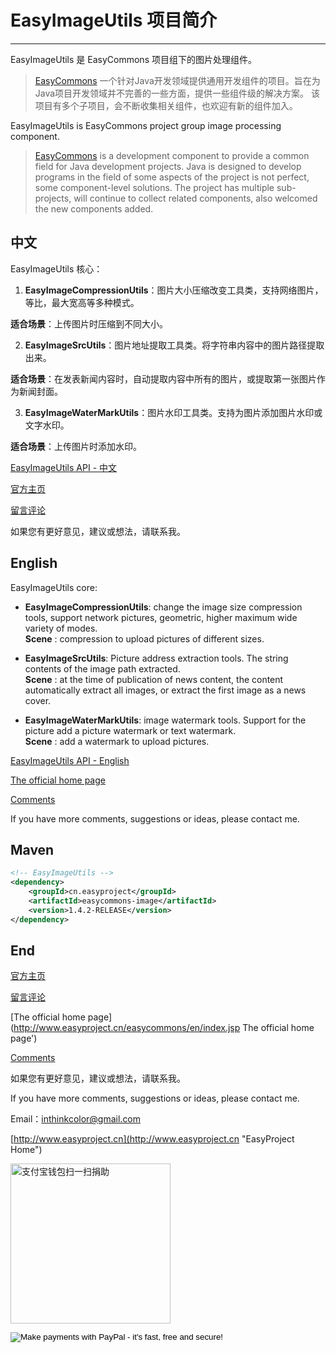 # EasyImageUtils 项目简介

---------------

EasyImageUtils 是 EasyCommons 项目组下的图片处理组件。

> [EasyCommons](https://github.com/ushelp/EasyCommons "EasyCommons") 一个针对Java开发领域提供通用开发组件的项目。旨在为Java项目开发领域并不完善的一些方面，提供一些组件级的解决方案。
> 该项目有多个子项目，会不断收集相关组件，也欢迎有新的组件加入。



EasyImageUtils is EasyCommons project group image processing component. 

>  [EasyCommons](https://github.com/ushelp/EasyCommons "EasyCommons") is a development component to provide a common field for Java development projects. Java is designed to develop programs in the field of some aspects of the project is not perfect, some component-level solutions.
>  The project has multiple sub-projects, will continue to collect related components, also welcomed the new components added.


## 中文

EasyImageUtils 核心：

1. **EasyImageCompressionUtils**：图片大小压缩改变工具类，支持网络图片，等比，最大宽高等多种模式。 

 **适合场景**：上传图片时压缩到不同大小。 
 
2. **EasyImageSrcUtils**：图片地址提取工具类。将字符串内容中的图片路径提取出来。 

 **适合场景**：在发表新闻内容时，自动提取内容中所有的图片，或提取第一张图片作为新闻封面。 
 
3. **EasyImageWaterMarkUtils**：图片水印工具类。支持为图片添加图片水印或文字水印。 

 **适合场景**：上传图片时添加水印。 <br/>

[EasyImageUtils API - 中文](doc/API-zh.md "EasyImageUtils API")

[官方主页](http://www.easyproject.cn/easycommons/zh-cn/index.jsp '官方主页')

[留言评论](http://www.easyproject.cn/easycommons/zh-cn/index.jsp#donation '留言评论')

如果您有更好意见，建议或想法，请联系我。


## English

EasyImageUtils core:

- **EasyImageCompressionUtils**: change the image size compression tools, support network pictures, geometric, higher maximum wide variety of modes.<br/>
 **Scene** : compression to upload pictures of different sizes.

- **EasyImageSrcUtils**: Picture address extraction tools. The string contents of the image path extracted.<br/>
 **Scene** : at the time of publication of news content, the content automatically extract all images, or extract the first image as a news cover.

- **EasyImageWaterMarkUtils**: image watermark tools. Support for the picture add a picture watermark or text watermark.<br/>
 **Scene** : add a watermark to upload pictures.

[EasyImageUtils API - English](doc/API-en.md "EasyImageUtils API")

[The official home page](http://www.easyproject.cn/easycommons/en/index.jsp 'The official home page')

[Comments](http://www.easyproject.cn/easycommons/en/index.jsp#donation 'Comments')

If you have more comments, suggestions or ideas, please contact me.

## Maven
```XML
<!-- EasyImageUtils -->
<dependency>
	<groupId>cn.easyproject</groupId>
	<artifactId>easycommons-image</artifactId>
	<version>1.4.2-RELEASE</version>
</dependency>
```

## End

[官方主页](http://www.easyproject.cn/easycommons/zh-cn/index.jsp '官方主页')

[留言评论](http://www.easyproject.cn/easycommons/zh-cn/index.jsp#donation '留言评论')

[The official home page](http://www.easyproject.cn/easycommons/en/index.jsp The official home page')

[Comments](http://www.easyproject.cn/easycommons/en/index.jsp#donation 'Comments')

如果您有更好意见，建议或想法，请联系我。

If you have more comments, suggestions or ideas, please contact me.



Email：<inthinkcolor@gmail.com>

[http://www.easyproject.cn](http://www.easyproject.cn "EasyProject Home")



<img alt="支付宝钱包扫一扫捐助" src="http://www.easyproject.cn/images/s.png"  title="支付宝钱包扫一扫捐助"  height="256" width="256"></img>

<p>
<form action="https://www.paypal.com/cgi-bin/webscr" method="post" target="_blank">
<input type="hidden" name="cmd" value="_xclick">
<input type="hidden" name="business" value="inthinkcolor@gmail.com">
<input type="hidden" name="item_name" value="EasyProject development Donation">
<input type="hidden" name="no_note" value="1">
<input type="hidden" name="tax" value="0">
<input type="image" src="http://www.easyproject.cn/images/paypaldonation5.jpg"  title="PayPal donation"  border="0" name="submit" alt="Make payments with PayPal - it's fast, free and secure!">
</form>
</P>